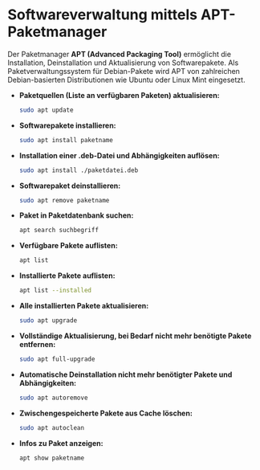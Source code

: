 # Softwareverwaltung mittels APT-Paketmanager 

Der Paketmanager **APT (Advanced Packaging Tool)** ermöglicht die Installation, Deinstallation und Aktualisierung von Softwarepakete.
Als Paketverwaltungssystem für Debian-Pakete wird APT von zahlreichen Debian-basierten Distributionen wie Ubuntu oder Linux Mint eingesetzt.

- **Paketquellen (Liste an verfügbaren Paketen) aktualisieren:**
  ```bash
  sudo apt update
  ```
  
- **Softwarepakete installieren:**
  
  ```bash
  sudo apt install paketname
  ```

- **Installation einer .deb-Datei und Abhängigkeiten auflösen:**
  
  ```bash
  sudo apt install ./paketdatei.deb
  ```

- **Softwarepaket deinstallieren:**
  
  ```bash
  sudo apt remove paketname
  ```

- **Paket in Paketdatenbank suchen:**
  
  ```bash
  apt search suchbegriff
  ```

- **Verfügbare Pakete auflisten:**
  
  ```bash
  apt list
  ```

- **Installierte Pakete auflisten:**
  
  ```bash
  apt list --installed
  ```

- **Alle installierten Pakete aktualisieren:**
  
  ```bash
  sudo apt upgrade
  ```

- **Vollständige Aktualisierung, bei Bedarf nicht mehr benötigte Pakete entfernen:**
  
  ```bash
  sudo apt full-upgrade
  ```

- **Automatische Deinstallation nicht mehr benötigter Pakete und Abhängigkeiten:**
  
  ```bash
  sudo apt autoremove
  ```

- **Zwischengespeicherte Pakete aus Cache löschen:**
  
  ```bash
  sudo apt autoclean
  ```

- **Infos zu Paket anzeigen:**
  
  ```bash
  apt show paketname
  ```